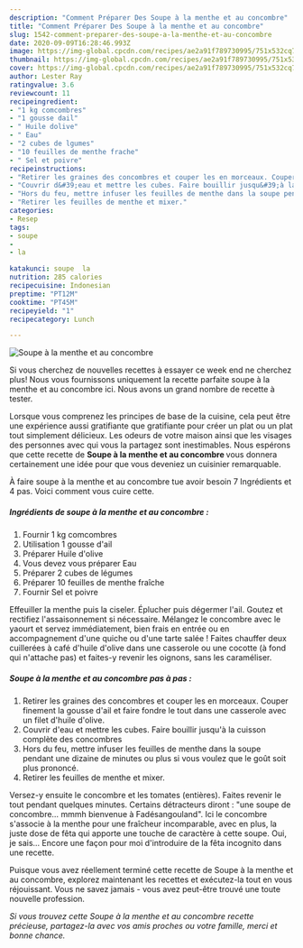 ```yaml
---
description: "Comment Préparer Des Soupe à la menthe et au concombre"
title: "Comment Préparer Des Soupe à la menthe et au concombre"
slug: 1542-comment-preparer-des-soupe-a-la-menthe-et-au-concombre
date: 2020-09-09T16:28:46.993Z
image: https://img-global.cpcdn.com/recipes/ae2a91f789730995/751x532cq70/soupe-a-la-menthe-et-au-concombre-photo-principale-de-la-recette.jpg
thumbnail: https://img-global.cpcdn.com/recipes/ae2a91f789730995/751x532cq70/soupe-a-la-menthe-et-au-concombre-photo-principale-de-la-recette.jpg
cover: https://img-global.cpcdn.com/recipes/ae2a91f789730995/751x532cq70/soupe-a-la-menthe-et-au-concombre-photo-principale-de-la-recette.jpg
author: Lester Ray
ratingvalue: 3.6
reviewcount: 11
recipeingredient:
- "1 kg comcombres"
- "1 gousse dail"
- " Huile dolive"
- " Eau"
- "2 cubes de lgumes"
- "10 feuilles de menthe frache"
- " Sel et poivre"
recipeinstructions:
- "Retirer les graines des concombres et couper les en morceaux. Couper finement la gousse d&#39;ail et faire fondre le tout dans une casserole avec un filet d&#39;huile d&#39;olive."
- "Couvrir d&#39;eau et mettre les cubes. Faire bouillir jusqu&#39;à la cuisson complète des concombres"
- "Hors du feu, mettre infuser les feuilles de menthe dans la soupe pendant une dizaine de minutes ou plus si vous voulez que le goût soit plus prononcé."
- "Retirer les feuilles de menthe et mixer."
categories:
- Resep
tags:
- soupe
- 
- la

katakunci: soupe  la 
nutrition: 285 calories
recipecuisine: Indonesian
preptime: "PT12M"
cooktime: "PT45M"
recipeyield: "1"
recipecategory: Lunch

---
```



![Soupe à la menthe et au concombre](https://img-global.cpcdn.com/recipes/ae2a91f789730995/751x532cq70/soupe-a-la-menthe-et-au-concombre-photo-principale-de-la-recette.jpg)

Si vous cherchez de nouvelles recettes à essayer ce week end ne cherchez plus! Nous vous fournissons uniquement la recette parfaite soupe à la menthe et au concombre ici. Nous avons un grand nombre de recette à tester.

Lorsque vous comprenez les principes de base de la cuisine, cela peut être une expérience aussi gratifiante que gratifiante pour créer un plat ou un plat tout simplement délicieux. Les odeurs de votre maison ainsi que les visages des personnes avec qui vous la partagez sont inestimables. Nous espérons que cette recette de <strong> Soupe à la menthe et au concombre </strong> vous donnera certainement une idée pour que vous deveniez un cuisinier remarquable.

<!--inarticleads1-->

À faire soupe à la menthe et au concombre tue avoir besoin 7 Ingrédients et 4 pas. Voici comment vous cuire cette.

##### Ingrédients de soupe à la menthe et au concombre :

1. Fournir 1 kg comcombres
1. Utilisation 1 gousse d&#39;ail
1. Préparer  Huile d&#39;olive
1. Vous devez vous préparer  Eau
1. Préparer 2 cubes de légumes
1. Préparer 10 feuilles de menthe fraîche
1. Fournir  Sel et poivre


Effeuiller la menthe puis la ciseler. Éplucher puis dégermer l&#39;ail. Goutez et rectifiez l&#39;assaisonnement si nécessaire. Mélangez le concombre avec le yaourt et servez immédiatement, bien frais en entrée ou en accompagnement d&#39;une quiche ou d&#39;une tarte salée ! Faites chauffer deux cuillerées à café d&#39;huile d&#39;olive dans une casserole ou une cocotte (à fond qui n&#39;attache pas) et faites-y revenir les oignons, sans les caraméliser. 

<!--inarticleads2-->

##### Soupe à la menthe et au concombre pas à pas :

1. Retirer les graines des concombres et couper les en morceaux. Couper finement la gousse d&#39;ail et faire fondre le tout dans une casserole avec un filet d&#39;huile d&#39;olive.
1. Couvrir d&#39;eau et mettre les cubes. Faire bouillir jusqu&#39;à la cuisson complète des concombres
1. Hors du feu, mettre infuser les feuilles de menthe dans la soupe pendant une dizaine de minutes ou plus si vous voulez que le goût soit plus prononcé.
1. Retirer les feuilles de menthe et mixer.


Versez-y ensuite le concombre et les tomates (entières). Faites revenir le tout pendant quelques minutes. Certains détracteurs diront : &#34;une soupe de concombre… mmmh bienvenue à Fadésangouland&#34;. Ici le concombre s&#39;associe à la menthe pour une fraîcheur incomparable, avec en plus, la juste dose de fêta qui apporte une touche de caractère à cette soupe. Oui, je sais… Encore une façon pour moi d&#39;introduire de la fêta incognito dans une recette. 

<!--inarticleads1-->

<p>
Puisque vous avez réellement terminé cette recette de Soupe à la menthe et au concombre, explorez maintenant les recettes et exécutez-la tout en vous réjouissant. Vous ne savez jamais - vous avez peut-être trouvé une toute nouvelle profession.
</p>

<p>
<i>Si vous trouvez cette Soupe à la menthe et au concombre recette précieuse, partagez-la avec vos amis proches ou votre famille, merci et bonne chance.</i>
</p>
